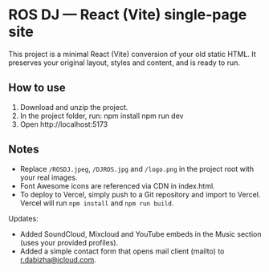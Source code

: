 ROS DJ — React (Vite) single-page site
======================================

This project is a minimal React (Vite) conversion of your old static HTML.
It preserves your original layout, styles and content, and is ready to run.

How to use
----------
1. Download and unzip the project.
2. In the project folder, run:
   npm install
   npm run dev
3. Open http://localhost:5173

Notes
-----
- Replace `/ROSDJ.jpeg`, `/DJROS.jpg` and `/logo.png` in the project root with your real images.
- Font Awesome icons are referenced via CDN in index.html.
- To deploy to Vercel, simply push to a Git repository and import to Vercel. Vercel will run `npm install` and `npm run build`.



Updates:
- Added SoundCloud, Mixcloud and YouTube embeds in the Music section (uses your provided profiles).
- Added a simple contact form that opens mail client (mailto) to r.dabizha@icloud.com.
